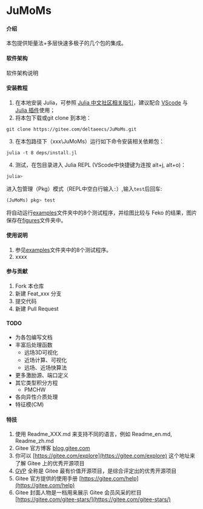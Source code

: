 # JuMoMs

#### 介绍
本包提供矩量法+多层快速多极子的几个包的集成。

#### 软件架构
软件架构说明


#### 安装教程

1.  在本地安装 Julia，可参照 [Julia 中文社区相关指引](https://discourse.juliacn.com/t/topic/159)，建议配合 [VScode](https://code.visualstudio.com/) 与 [Julia 插件](https://marketplace.visualstudio.com/items?itemName=julialang.language-julia)使用；
2.  将本包下载或git clone 到本地：
```powwershell
git clone https://gitee.com/deltaeecs/JuMoMs.git
```
3.  在本包路径下（xxx\\JuMoMs）运行如下命令安装相关依赖包：
```powwershell
julia -t 8 deps/install.jl
```
4.  测试，在包目录进入 Julia REPL (VScode中快捷键为连按 alt+j, alt+o)：
```julia
julia> 
```
进入包管理（Pkg）模式（REPL中空白行输入`:`）,输入`test`后回车:
```julia
(JuMoMs) pkg> test
```
将自动运行[examples](./examples/)文件夹中的8个测试程序，并绘图比较与 Feko 的结果，图片保存在[figures](./figures/)文件夹中。

#### 使用说明

1.  参见[examples](./examples/)文件夹中的8个测试程序。
2.  xxxx

#### 参与贡献

1.  Fork 本仓库
2.  新建 Feat_xxx 分支
3.  提交代码
4.  新建 Pull Request

#### TODO

+ 为各包编写文档
+ 丰富后处理函数
  + 远场3D可视化
  + 近场计算、可视化
  + 远场、近场快算法
+ 更多激励源、端口定义
+ 其它类型积分方程
  + PMCHW
+ 各向异性介质处理
+ 特征模(CM)


#### 特技

1.  使用 Readme\_XXX.md 来支持不同的语言，例如 Readme\_en.md, Readme\_zh.md
2.  Gitee 官方博客 [blog.gitee.com](https://blog.gitee.com)
3.  你可以 [https://gitee.com/explore](https://gitee.com/explore) 这个地址来了解 Gitee 上的优秀开源项目
4.  [GVP](https://gitee.com/gvp) 全称是 Gitee 最有价值开源项目，是综合评定出的优秀开源项目
5.  Gitee 官方提供的使用手册 [https://gitee.com/help](https://gitee.com/help)
6.  Gitee 封面人物是一档用来展示 Gitee 会员风采的栏目 [https://gitee.com/gitee-stars/](https://gitee.com/gitee-stars/)
